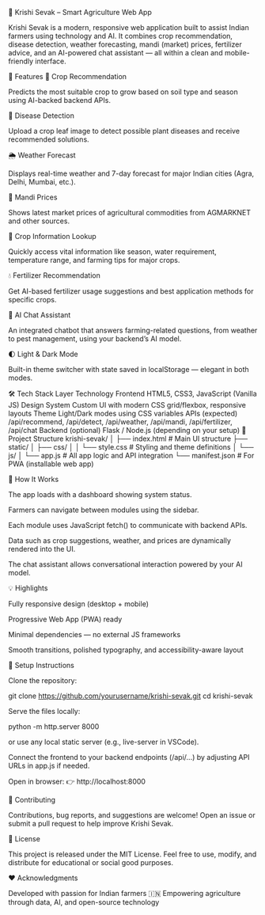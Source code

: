 🌾 Krishi Sevak – Smart Agriculture Web App

Krishi Sevak is a modern, responsive web application built to assist Indian farmers using technology and AI.
It combines crop recommendation, disease detection, weather forecasting, mandi (market) prices, fertilizer advice, and an AI-powered chat assistant — all within a clean and mobile-friendly interface.

🚀 Features
🌱 Crop Recommendation

Predicts the most suitable crop to grow based on soil type and season using AI-backed backend APIs.

🍃 Disease Detection

Upload a crop leaf image to detect possible plant diseases and receive recommended solutions.

🌦️ Weather Forecast

Displays real-time weather and 7-day forecast for major Indian cities (Agra, Delhi, Mumbai, etc.).

🏪 Mandi Prices

Shows latest market prices of agricultural commodities from AGMARKNET and other sources.

🌾 Crop Information Lookup

Quickly access vital information like season, water requirement, temperature range, and farming tips for major crops.

💧 Fertilizer Recommendation

Get AI-based fertilizer usage suggestions and best application methods for specific crops.

🤖 AI Chat Assistant

An integrated chatbot that answers farming-related questions, from weather to pest management, using your backend’s AI model.

🌓 Light & Dark Mode

Built-in theme switcher with state saved in localStorage — elegant in both modes.

🛠️ Tech Stack
Layer	Technology
Frontend	HTML5, CSS3, JavaScript (Vanilla JS)
Design System	Custom UI with modern CSS grid/flexbox, responsive layouts
Theme	Light/Dark modes using CSS variables
APIs (expected)	/api/recommend, /api/detect, /api/weather, /api/mandi, /api/fertilizer, /api/chat
Backend (optional)	Flask / Node.js (depending on your setup)
📁 Project Structure
krishi-sevak/
│
├── index.html          # Main UI structure
├── static/
│   ├── css/
│   │   └── style.css   # Styling and theme definitions
│   └── js/
│       └── app.js      # All app logic and API integration
└── manifest.json       # For PWA (installable web app)

🧠 How It Works

The app loads with a dashboard showing system status.

Farmers can navigate between modules using the sidebar.

Each module uses JavaScript fetch() to communicate with backend APIs.

Data such as crop suggestions, weather, and prices are dynamically rendered into the UI.

The chat assistant allows conversational interaction powered by your AI model.

💡 Highlights

Fully responsive design (desktop + mobile)

Progressive Web App (PWA) ready

Minimal dependencies — no external JS frameworks

Smooth transitions, polished typography, and accessibility-aware layout

🔧 Setup Instructions

Clone the repository:

git clone https://github.com/yourusername/krishi-sevak.git
cd krishi-sevak


Serve the files locally:

python -m http.server 8000


or use any local static server (e.g., live-server in VSCode).

Connect the frontend to your backend endpoints (/api/...) by adjusting API URLs in app.js if needed.

Open in browser:
👉 http://localhost:8000

🤝 Contributing

Contributions, bug reports, and suggestions are welcome!
Open an issue or submit a pull request to help improve Krishi Sevak.

📜 License

This project is released under the MIT License.
Feel free to use, modify, and distribute for educational or social good purposes.

❤️ Acknowledgments

Developed with passion for Indian farmers 🇮🇳
Empowering agriculture through data, AI, and open-source technology
